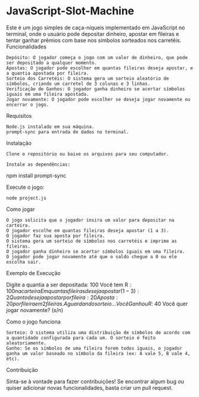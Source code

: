 # JavaScript-Slot-Machine

Este é um jogo simples de caça-níqueis implementado em JavaScript no terminal, onde o usuário pode depositar dinheiro, apostar em fileiras e tentar ganhar prêmios com base nos símbolos sorteados nos carretéis.
Funcionalidades

    Depósito: O jogador começa o jogo com um valor de dinheiro, que pode ser depositado a qualquer momento.
    Apostas: O jogador pode escolher em quantas fileiras deseja apostar, e a quantia apostada por fileira.
    Sorteio dos Carretéis: O sistema gera um sorteio aleatório de símbolos, criando um carretel de 3 colunas e 3 linhas.
    Verificação de Ganhos: O jogador ganha dinheiro se acertar símbolos iguais em uma fileira apostada.
    Jogar novamente: O jogador pode escolher se deseja jogar novamente ou encerrar o jogo.

Requisitos

    Node.js instalado em sua máquina.
    prompt-sync para entrada de dados no terminal.

Instalação

    Clone o repositório ou baixe os arquivos para seu computador.

    Instale as dependências:

npm install prompt-sync

Execute o jogo:

    node project.js

Como jogar

    O jogo solicita que o jogador insira um valor para depositar na carteira.
    O jogador escolhe em quantas fileiras deseja apostar (1 a 3).
    O jogador faz sua aposta por fileira.
    O sistema gera um sorteio de símbolos nos carretéis e imprime as fileiras.
    O jogador ganha dinheiro se acertar símbolos iguais em uma fileira.
    O jogador pode jogar novamente até que o saldo chegue a 0 ou ele escolha sair.

Exemplo de Execução

Digite a quantia a ser depositada: 100
Você tem R$: 100 na carteira
Em quantas fileiras deseja apostar (1-3): 2
Quanto deseja apostar por fileira: 20
Aposta: 20 por fileira em 2 fileiras.
Aguardando sorteio...
Você Ganhou R$: 40
Você quer jogar novamente? (s/n)

Como o jogo funciona

    Sorteio: O sistema utiliza uma distribuição de símbolos de acordo com a quantidade configurada para cada um. O sorteio é feito aleatoriamente.
    Ganho: Se os símbolos de uma fileira forem todos iguais, o jogador ganha um valor baseado no símbolo da fileira (ex: A vale 5, B vale 4, etc).

Contribuição

Sinta-se à vontade para fazer contribuições! Se encontrar algum bug ou quiser adicionar novas funcionalidades, basta criar um pull request.
